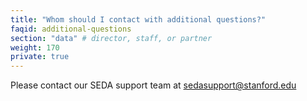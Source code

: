 ```yaml
---
title: "Whom should I contact with additional questions?"
faqid: additional-questions
section: "data" # director, staff, or partner
weight: 170
private: true
---
```

Please contact our SEDA support team at <a class="" href="mailto:sedasupport@stanford.edu">sedasupport@stanford.edu</a>




